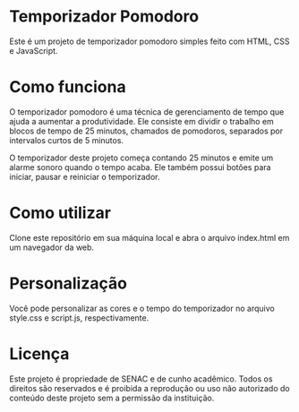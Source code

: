 # **Temporizador Pomodoro**
Este é um projeto de temporizador pomodoro simples feito com HTML, CSS e JavaScript.

# **Como funciona**
O temporizador pomodoro é uma técnica de gerenciamento de tempo que ajuda a aumentar a produtividade. Ele consiste em dividir o trabalho em blocos de tempo de 25 minutos, chamados de pomodoros, separados por intervalos curtos de 5 minutos.

O temporizador deste projeto começa contando 25 minutos e emite um alarme sonoro quando o tempo acaba. Ele também possui botões para iniciar, pausar e reiniciar o temporizador.

# **Como utilizar**
Clone este repositório em sua máquina local e abra o arquivo index.html em um navegador da web.

# **Personalização**
Você pode personalizar as cores e o tempo do temporizador no arquivo style.css e script.js, respectivamente.

# **Licença**
Este projeto é propriedade de SENAC e de cunho acadêmico. Todos os direitos são reservados e é proibida a reprodução ou uso não autorizado do conteúdo deste projeto sem a permissão da instituição.
